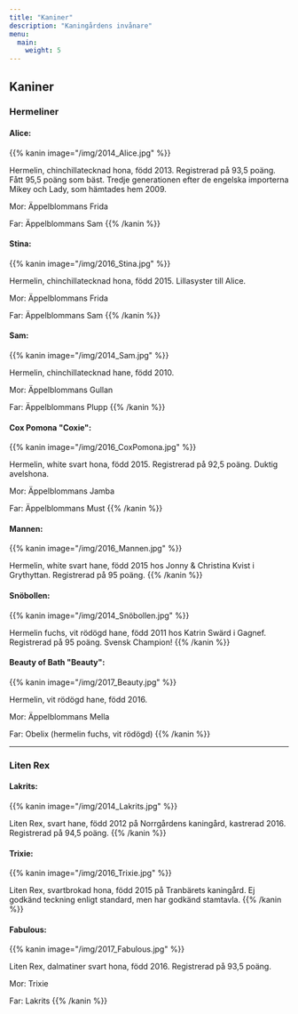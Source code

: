 ```yaml
---
title: "Kaniner"
description: "Kaningårdens invånare"
menu:
  main:
    weight: 5
---
```


## Kaniner

### Hermeliner

#### Alice:

{{% kanin image="/img/2014_Alice.jpg" %}}

Hermelin, chinchillatecknad hona, född 2013. Registrerad på 93,5 poäng. Fått 95,5 poäng som bäst. Tredje generationen efter de engelska importerna Mikey och Lady, som hämtades hem 2009.

Mor: Äppelblommans Frida

Far: Äppelblommans Sam
{{% /kanin %}}

#### Stina:

{{% kanin image="/img/2016_Stina.jpg" %}}

Hermelin, chinchillatecknad hona, född 2015. Lillasyster till Alice.

Mor: Äppelblommans Frida

Far: Äppelblommans Sam
{{% /kanin %}}

#### Sam:

{{% kanin image="/img/2014_Sam.jpg" %}}

Hermelin, chinchillatecknad hane, född 2010.

Mor: Äppelblommans Gullan

Far: Äppelblommans Plupp
{{% /kanin %}}

#### Cox Pomona "Coxie":

{{% kanin image="/img/2016_CoxPomona.jpg" %}}

Hermelin, white svart hona, född 2015. Registrerad på 92,5 poäng. Duktig avelshona.

Mor: Äppelblommans Jamba

Far: Äppelblommans Must
{{% /kanin %}}

#### Mannen:

{{% kanin image="/img/2016_Mannen.jpg" %}}

Hermelin, white svart hane, född 2015 hos Jonny & Christina Kvist i Grythyttan. Registrerad på 95 poäng.
{{% /kanin %}}

#### Snöbollen:

{{% kanin image="/img/2014_Snöbollen.jpg" %}}

Hermelin fuchs, vit rödögd hane, född 2011 hos Katrin Swärd i Gagnef. Registrerad på 95 poäng. Svensk Champion!
{{% /kanin %}}

#### Beauty of Bath "Beauty":

{{% kanin image="/img/2017_Beauty.jpg" %}}

Hermelin, vit rödögd hane, född 2016.

Mor: Äppelblommans Mella

Far: Obelix (hermelin fuchs, vit rödögd)
{{% /kanin %}}

---

### Liten Rex

#### Lakrits:

{{% kanin image="/img/2014_Lakrits.jpg" %}}

Liten Rex, svart hane, född 2012 på Norrgårdens kaningård, kastrerad 2016. Registrerad på 94,5 poäng.
{{% /kanin %}}

#### Trixie:

{{% kanin image="/img/2016_Trixie.jpg" %}}

Liten Rex, svartbrokad hona, född 2015 på Tranbärets kaningård. Ej godkänd teckning enligt standard, men har godkänd stamtavla.
{{% /kanin %}}

#### Fabulous:

{{% kanin image="/img/2017_Fabulous.jpg" %}}

Liten Rex, dalmatiner svart hona, född 2016. Registrerad på 93,5 poäng.

Mor: Trixie

Far: Lakrits
{{% /kanin %}}
